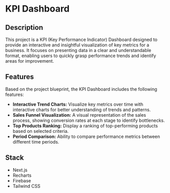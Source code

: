 # KPI Dashboard

## Description

This project is a KPI (Key Performance Indicator) Dashboard designed to provide an interactive and insightful visualization of key metrics for a business. It focuses on presenting data in a clear and understandable format, enabling users to quickly grasp performance trends and identify areas for improvement.

## Features

Based on the project blueprint, the KPI Dashboard includes the following features:

- **Interactive Trend Charts:** Visualize key metrics over time with interactive charts for better understanding of trends and patterns.
- **Sales Funnel Visualization:** A visual representation of the sales process, showing conversion rates at each stage to identify bottlenecks.
- **Top Products Ranking:** Display a ranking of top-performing products based on selected criteria.
- **Period Comparison:** Ability to compare performance metrics between different time periods.

## Stack

* Next.js
* Recharts
* Firebase
* Tailwind CSS
